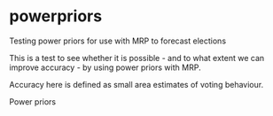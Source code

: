 # powerpriors
Testing power priors for use with MRP to forecast elections

This is a test to see whether it is possible - and to what extent we can improve accuracy - by using power priors with MRP. 

Accuracy here is defined as small area estimates of voting behaviour. 

Power priors 

